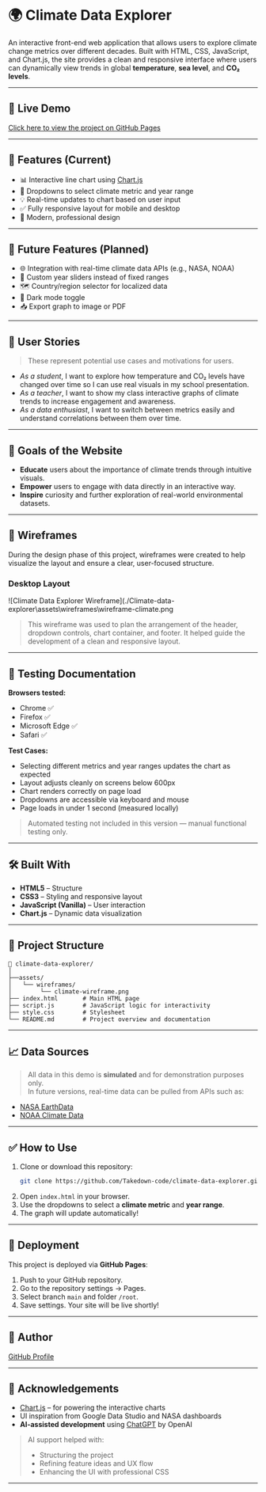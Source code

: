 # 🌍 Climate Data Explorer

An interactive front-end web application that allows users to explore climate change metrics over different decades. Built with HTML, CSS, JavaScript, and Chart.js, the site provides a clean and responsive interface where users can dynamically view trends in global **temperature**, **sea level**, and **CO₂ levels**.

---

## 🚀 Live Demo

[Click here to view the project on GitHub Pages](https://Takedown-code.github.io/climate-data-explorer/)

---

## 📌 Features (Current)

- 📊 Interactive line chart using [Chart.js](https://www.chartjs.org/)
- 🔄 Dropdowns to select climate metric and year range
- 💡 Real-time updates to chart based on user input
- ✅ Fully responsive layout for mobile and desktop
- 🎨 Modern, professional design

---

## 🔭 Future Features (Planned)

- 🌐 Integration with real-time climate data APIs (e.g., NASA, NOAA)
- 📅 Custom year sliders instead of fixed ranges
- 🗺️ Country/region selector for localized data
- 🌙 Dark mode toggle
- 📥 Export graph to image or PDF

---

## 👥 User Stories

> These represent potential use cases and motivations for users.

- *As a student*, I want to explore how temperature and CO₂ levels have changed over time so I can use real visuals in my school presentation.
- *As a teacher*, I want to show my class interactive graphs of climate trends to increase engagement and awareness.
- *As a data enthusiast*, I want to switch between metrics easily and understand correlations between them over time.

---

## 🎯 Goals of the Website

- **Educate** users about the importance of climate trends through intuitive visuals.
- **Empower** users to engage with data directly in an interactive way.
- **Inspire** curiosity and further exploration of real-world environmental datasets.

---

## 🧩 Wireframes

During the design phase of this project, wireframes were created to help visualize the layout and ensure a clear, user-focused structure.

### Desktop Layout

![Climate Data Explorer Wireframe](./Climate-data-explorer\assets\wireframes\wireframe-climate.png

> This wireframe was used to plan the arrangement of the header, dropdown controls, chart container, and footer. It helped guide the development of a clean and responsive layout.

---

## 🧪 Testing Documentation

**Browsers tested:**
- Chrome ✅
- Firefox ✅
- Microsoft Edge ✅
- Safari ✅

**Test Cases:**
- Selecting different metrics and year ranges updates the chart as expected
- Layout adjusts cleanly on screens below 600px
- Chart renders correctly on page load
- Dropdowns are accessible via keyboard and mouse
- Page loads in under 1 second (measured locally)

> Automated testing not included in this version — manual functional testing only.

---

## 🛠️ Built With

- **HTML5** – Structure
- **CSS3** – Styling and responsive layout
- **JavaScript (Vanilla)** – User interaction
- **Chart.js** – Dynamic data visualization

---

## 📂 Project Structure

```
📁 climate-data-explorer/
│
├──assets/
│   └── wireframes/
│        └── climate-wireframe.png
├── index.html       # Main HTML page
├── script.js        # JavaScript logic for interactivity
├── style.css        # Stylesheet
└── README.md        # Project overview and documentation

```

---

## 📈 Data Sources

> All data in this demo is **simulated** and for demonstration purposes only.  
In future versions, real-time data can be pulled from APIs such as:
- [NASA EarthData](https://earthdata.nasa.gov/)
- [NOAA Climate Data](https://www.ncei.noaa.gov/)

---

## ✅ How to Use

1. Clone or download this repository:
   ```bash
   git clone https://github.com/Takedown-code/climate-data-explorer.git
   ```
2. Open `index.html` in your browser.
3. Use the dropdowns to select a **climate metric** and **year range**.
4. The graph will update automatically!

---

## 🚚 Deployment

This project is deployed via **GitHub Pages**:

1. Push to your GitHub repository.
2. Go to the repository settings → Pages.
3. Select branch `main` and folder `/root`.
4. Save settings. Your site will be live shortly!

---

## 👤 Author

[GitHub Profile](https://github.com/Takedown-code)

---

## 🙏 Acknowledgements

- [Chart.js](https://www.chartjs.org/) – for powering the interactive charts
- UI inspiration from Google Data Studio and NASA dashboards
- **AI-assisted development** using [ChatGPT](https://openai.com/chatgpt) by OpenAI

> AI support helped with:
> - Structuring the project
> - Refining feature ideas and UX flow
> - Enhancing the UI with professional CSS

---
